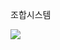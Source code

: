 <div>
  <p>조합시스템</p>
  <img src="https://user-images.githubusercontent.com/42706180/49506598-cad2f680-f8c1-11e8-810d-80b161001b38.gif">
</div>
